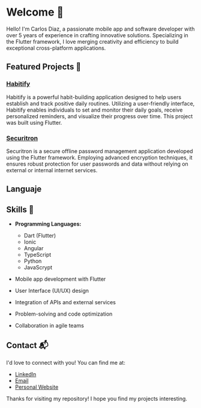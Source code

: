# Welcome 👋

Hello! I'm Carlos Diaz, a passionate mobile app and software developer with over 5 years of experience in crafting innovative solutions. Specializing in the Flutter framework, I love merging creativity and efficiency to build exceptional cross-platform applications.

## Featured Projects 🚀

### [Habitify](#)

Habitify is a powerful habit-building application designed to help users establish and track positive daily routines. Utilizing a user-friendly interface, Habitify enables individuals to set and monitor their daily goals, receive personalized reminders, and visualize their progress over time. This project was built using Flutter.

### [Securitron](https://play.google.com/store/apps/details?id=com.teutondev.securitron&pcampaignid=web_share)

Securitron is a secure offline password management application developed using the Flutter framework. Employing advanced encryption techniques, it ensures robust protection for user passwords and data without relying on external or internal internet services.

## Languaje

## Skills 🔧

- **Programming Languages:**
  - Dart (Flutter)
  - Ionic
  - Angular
  - TypeScript
  - Python
  - JavaScrypt

- Mobile app development with Flutter
- User Interface (UI/UX) design
- Integration of APIs and external services
- Problem-solving and code optimization
- Collaboration in agile teams

## Contact 📬

I'd love to connect with you! You can find me at:

- [LinkedIn](https://www.linkedin.com/in/teutondev/)
- [Email](mailto:teutones92@gmail.com)
- [Personal Website](https://teutondev.com)

Thanks for visiting my repository! I hope you find my projects interesting.
